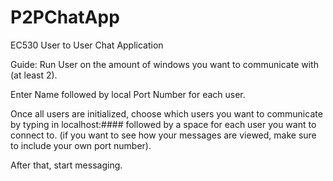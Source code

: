 # P2PChatApp
EC530 User to User Chat Application

Guide:
Run User on the amount of windows you want to communicate with (at least 2). 

Enter Name followed by local Port Number for each user.

Once all users are initialized, choose which users you want to communicate by typing in localhost:#### followed by a space for each user you want to connect to. (if you want to see how your messages are viewed, make sure to include your own port number).

After that, start messaging.


